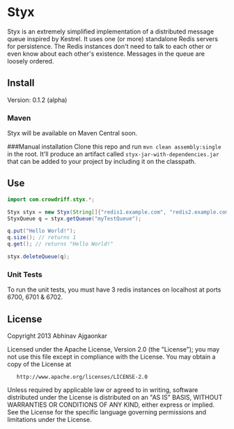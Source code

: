 # Styx

Styx is an extremely simplified implementation of a distributed message queue inspired by Kestrel. It uses one
(or more) standalone Redis servers for persistence. The Redis instances don't need to talk to each other or even know
about each other's existence. Messages in the queue are loosely ordered.

## Install

Version: 0.1.2 (alpha)

### Maven
Styx will be available on Maven Central soon.

###Manual installation
Clone this repo and run `mvn clean assembly:single` in the root. It'll produce an artifact called
`styx-jar-with-dependencies.jar` that can be added to your project by including it on the classpath.

## Use

```java
import com.crowdriff.styx.*;

Styx styx = new Styx(String[]{"redis1.example.com", "redis2.example.com:9000"});
StyxQueue q = styx.getQueue("myTestQueue");

q.put("Hello World!");
q.size(); // returns 1
q.get(); // returns "Hello World!"

styx.deleteQueue(q);
```

### Unit Tests
To run the unit tests, you must have 3 redis instances on localhost at ports 6700, 6701 & 6702.

## License
Copyright 2013 Abhinav Ajgaonkar

   Licensed under the Apache License, Version 2.0 (the "License");
   you may not use this file except in compliance with the License.
   You may obtain a copy of the License at

       http://www.apache.org/licenses/LICENSE-2.0

   Unless required by applicable law or agreed to in writing, software
   distributed under the License is distributed on an "AS IS" BASIS,
   WITHOUT WARRANTIES OR CONDITIONS OF ANY KIND, either express or implied.
   See the License for the specific language governing permissions and
   limitations under the License.